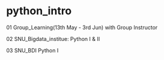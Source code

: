 # python_intro
01 Group_Learning(13th May - 3rd Jun) with Group Instructor

02 SNU_Bigdata_institue: Python I & II 

03 SNU_BDI Python I
